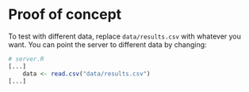# Proof of concept

To test with different data, replace `data/results.csv` with whatever you want.
You can point the server to different data by changing:

```R
# server.R
[...]
    data <- read.csv("data/results.csv")
[...]
```

